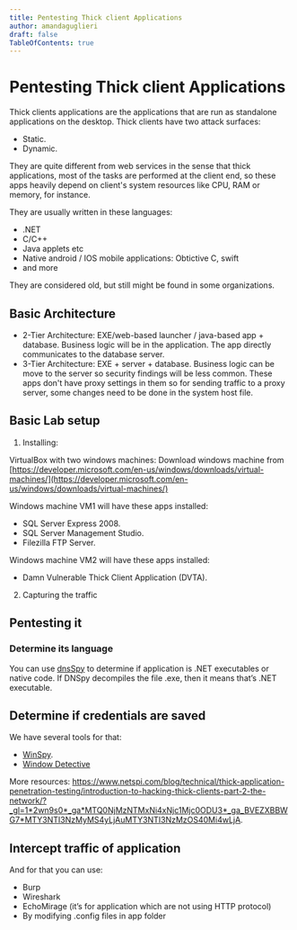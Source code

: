```yaml
---
title: Pentesting Thick client Applications
author: amandaguglieri
draft: false
TableOfContents: true
---
```


# Pentesting Thick client Applications

Thick clients applications  are the applications that are run as standalone applications on the desktop.  Thick clients have two attack surfaces:

- Static. 
- Dynamic.

They are quite different from web services in the sense that thick applications, most of the tasks are performed at the client end, so these apps heavily depend on client's system resources like CPU, RAM or memory, for instance.

They are usually written in these languages:

- .NET
- C/C++
- Java applets etc
- Native android / IOS mobile applications: Obtictive C, swift 
- and more

They are considered old, but still might be found in some organizations.

## Basic Architecture

- 2-Tier Architecture: EXE/web-based launcher / java-based app + database. Business logic will be in the application. The app directly communicates to the database server.
- 3-Tier Architecture: EXE + server + database. Business logic can be move to the server so security findings will be less common. These apps don't have proxy settings in them so for sending traffic to a proxy server, some changes need to be done in the system host file.

## Basic Lab setup

1. Installing: 

VirtualBox with two windows machines:
Download windows machine from [https://developer.microsoft.com/en-us/windows/downloads/virtual-machines/](https://developer.microsoft.com/en-us/windows/downloads/virtual-machines/)

Windows machine VM1 will have these apps installed:

- SQL Server Express 2008.
- SQL Server Management Studio.
- Filezilla FTP Server.

Windows machine VM2 will have these apps installed:

- Damn Vulnerable Thick Client Application (DVTA).


2. Capturing the traffic


## Pentesting it

### Determine its language

You can use [dnsSpy](dnspy.md) to determine if application is .NET executables or native code. If DNSpy decompiles the file .exe, then it means that’s .NET executable. 


## Determine if credentials are saved

We have several tools for that:

- [WinSpy](winspy.md).
- [Window Detective](https://windowdetective.sourceforge.net/index.html)

More resources: https://www.netspi.com/blog/technical/thick-application-penetration-testing/introduction-to-hacking-thick-clients-part-2-the-network/?_gl=1*2wn9s0*_ga*MTQ0NjMzNTMxNi4xNjc1Mjc0ODU3*_ga_BVEZXBBWG7*MTY3NTI3NzMyMS4yLjAuMTY3NTI3NzMzOS40Mi4wLjA.


## Intercept traffic of application

And for that you can use: 

- Burp
- Wireshark
- EchoMirage (it’s for application which are not using HTTP protocol)
- By modifying .config files in app folder




